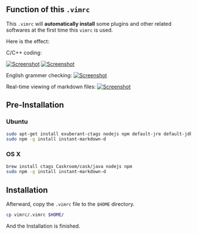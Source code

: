 ## Function of this ``.vimrc``
This ``.vimrc`` will **automatically install** some plugins and other related softwares at the first time this ``vimrc`` is used.

Here is the effect:

C/C++ coding:

[![Screenshot][c_cpp_code_1]][c_cpp_code_1]
[![Screenshot][c_cpp_code_2]][c_cpp_code_2]

English grammer checking:
[![Screenshot][language_tool]][language_tool]

Real-time viewing of markdown files:
[![Screenshot][markdown]][markdown]

## Pre-Installation
### Ubuntu
```bash
sudo apt-get install exuberant-ctags nodejs npm default-jre default-jdk
sudo npm -g install instant-markdown-d
```
### OS X
```bash
brew install ctags Caskroom/cask/java nodejs npm 
sudo npm -g install instant-markdown-d
```

## Installation
Afterward, copy the ``.vimrc`` file to the ``$HOME`` directory.
```bash
cp vimrc/.vimrc $HOME/
```
And the Installation is finished.

[c_cpp_code_1]: https://dl.dropboxusercontent.com/u/27853118/github_screenshot/c_cpp_coding_1.gif 
[c_cpp_code_2]: https://dl.dropboxusercontent.com/u/27853118/github_screenshot/c_cpp_coding_2.gif
[markdown]: https://dl.dropboxusercontent.com/u/27853118/github_screenshot/markdown.gif
[language_tool]: https://dl.dropboxusercontent.com/u/27853118/github_screenshot/languageTool.gif
